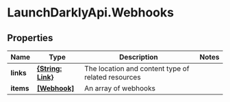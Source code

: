 # LaunchDarklyApi.Webhooks

## Properties

Name | Type | Description | Notes
------------ | ------------- | ------------- | -------------
**links** | [**{String: Link}**](Link.md) | The location and content type of related resources | 
**items** | [**[Webhook]**](Webhook.md) | An array of webhooks | 


